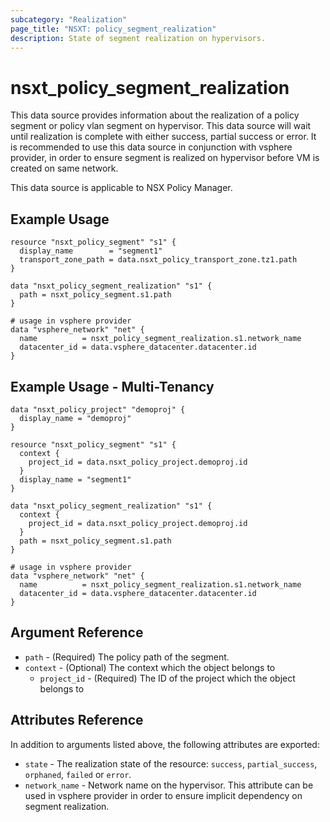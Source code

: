 ```yaml
---
subcategory: "Realization"
page_title: "NSXT: policy_segment_realization"
description: State of segment realization on hypervisors.
---
```


# nsxt_policy_segment_realization

This data source provides information about the realization of a policy segment or policy vlan segment on hypervisor.
This data source will wait until realization is complete with either success, partial success or error. It is recommended
to use this data source in conjunction with vsphere provider, in order to ensure segment is realized on hypervisor before
VM is created on same network.

This data source is applicable to NSX Policy Manager.

## Example Usage

```hcl
resource "nsxt_policy_segment" "s1" {
  display_name        = "segment1"
  transport_zone_path = data.nsxt_policy_transport_zone.tz1.path
}

data "nsxt_policy_segment_realization" "s1" {
  path = nsxt_policy_segment.s1.path
}

# usage in vsphere provider
data "vsphere_network" "net" {
  name          = nsxt_policy_segment_realization.s1.network_name
  datacenter_id = data.vsphere_datacenter.datacenter.id
}
```

## Example Usage - Multi-Tenancy

```hcl
data "nsxt_policy_project" "demoproj" {
  display_name = "demoproj"
}

resource "nsxt_policy_segment" "s1" {
  context {
    project_id = data.nsxt_policy_project.demoproj.id
  }
  display_name = "segment1"
}

data "nsxt_policy_segment_realization" "s1" {
  context {
    project_id = data.nsxt_policy_project.demoproj.id
  }
  path = nsxt_policy_segment.s1.path
}

# usage in vsphere provider
data "vsphere_network" "net" {
  name          = nsxt_policy_segment_realization.s1.network_name
  datacenter_id = data.vsphere_datacenter.datacenter.id
}
```

## Argument Reference

* `path` - (Required) The policy path of the segment.
* `context` - (Optional) The context which the object belongs to
  * `project_id` - (Required) The ID of the project which the object belongs to

## Attributes Reference

In addition to arguments listed above, the following attributes are exported:

* `state` - The realization state of the resource: `success`, `partial_success`, `orphaned`, `failed` or `error`.
* `network_name` - Network name on the hypervisor. This attribute can be used in vsphere provider in order to ensure implicit dependency on segment realization.
